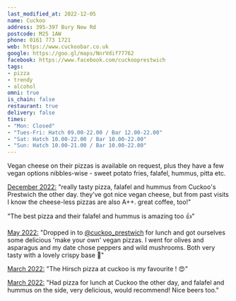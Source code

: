 ```yaml
---
last_modified_at: 2022-12-05
name: Cuckoo
address: 395-397 Bury New Rd
postcode: M25 1AW
phone: 0161 773 1721
web: https://www.cuckoobar.co.uk
google: https://goo.gl/maps/NnrVdif77762
facebook: https://www.facebook.com/cuckooprestwich
tags:
- pizza
- trendy
- alcohol
omni: true
is_chain: false
restaurant: true
delivery: false
times:
- "Mon: Closed"
- "Tues-Fri: Hatch 09.00-22.00 / Bar 12.00-22.00"
- "Sat: Hatch 10.00-22.00 / Bar 10.00-22.00"
- "Sun: Hatch 10.00-21.00 / Bar 10.00-22.00"
---
```


Vegan cheese on their pizzas is available on request, plus they have a few vegan options nibbles-wise - sweet potato fries, falafel, hummus, pitta etc.

[December 2022:](https://anar.chi.st/i/web/post/505293494427500108) "really tasty pizza, falafel and hummus from Cuckoo's Prestwich the other day. they've got nice vegan cheese, but from past visits I know the cheese-less pizzas are also A++. great coffee, too!"

"The best pizza and their falafel and hummus is amazing too 👍"

[May 2022:](https://www.instagram.com/p/CdGdf1-NNSW) "Dropped in to [@cuckoo_prestwich](https://www.instagram.com/cuckoo_prestwich) for lunch and got ourselves some delicious 'make your own' vegan pizzas. I went for olives and asparagus and my date chose peppers and wild mushrooms. Both very tasty with a lovely crispy base 🍕"

[March 2022:](https://www.facebook.com/groups/veganprestwich/posts/1599444153766328/?comment_id=1599465660430844) "The Hirsch pizza at cuckoo is my favourite ! 😍"

[March 2022:](https://www.facebook.com/groups/veganprestwich/posts/1599444153766328/) "Had pizza for lunch at Cuckoo the other day, and falafel and hummus on the side, very delicious, would recommend! Nice beers too."
